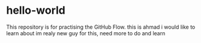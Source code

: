 # hello-world
This repository is for practising the GitHub Flow.
this is ahmad i would like to learn about im realy new guy for this, need more to do and learn 
